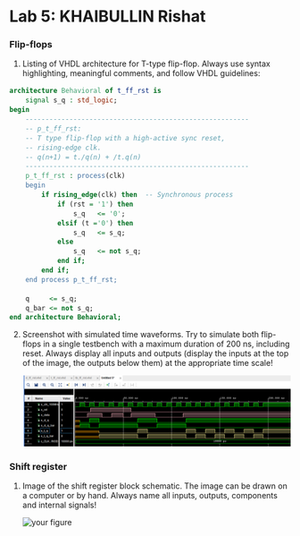 # Lab 5: KHAIBULLIN Rishat

### Flip-flops

1. Listing of VHDL architecture for T-type flip-flop. Always use syntax highlighting, meaningful comments, and follow VHDL guidelines:

```vhdl
architecture Behavioral of t_ff_rst is
    signal s_q : std_logic;
begin
    --------------------------------------------------------
    -- p_t_ff_rst:
    -- T type flip-flop with a high-active sync reset,
    -- rising-edge clk.
    -- q(n+1) = t./q(n) + /t.q(n)
    --------------------------------------------------------
    p_t_ff_rst : process(clk)
    begin
        if rising_edge(clk) then  -- Synchronous process
            if (rst = '1') then 
                s_q   <= '0';
            elsif (t ='0') then
                s_q   <= s_q;
            else 
                s_q   <= not s_q;
            end if;     
        end if;
    end process p_t_ff_rst;

    q     <= s_q;
    q_bar <= not s_q;
end architecture Behavioral;
```

2. Screenshot with simulated time waveforms. Try to simulate both flip-flops in a single testbench with a maximum duration of 200 ns, including reset. Always display all inputs and outputs (display the inputs at the top of the image, the outputs below them) at the appropriate time scale!

   ![your figure](sim2.PNG)

### Shift register

1. Image of the shift register block schematic. The image can be drawn on a computer or by hand. Always name all inputs, outputs, components and internal signals!

   ![your figure]()
